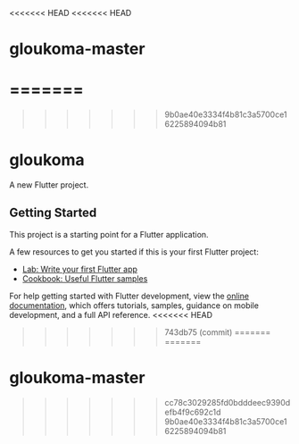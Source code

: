 <<<<<<< HEAD
<<<<<<< HEAD
# gloukoma-master
=======
=======
>>>>>>> 9b0ae40e3334f4b81c3a5700ce16225894094b81
# gloukoma

A new Flutter project.

## Getting Started

This project is a starting point for a Flutter application.

A few resources to get you started if this is your first Flutter project:

- [Lab: Write your first Flutter app](https://docs.flutter.dev/get-started/codelab)
- [Cookbook: Useful Flutter samples](https://docs.flutter.dev/cookbook)

For help getting started with Flutter development, view the
[online documentation](https://docs.flutter.dev/), which offers tutorials,
samples, guidance on mobile development, and a full API reference.
<<<<<<< HEAD
>>>>>>> 743db75 (commit)
=======
=======
# gloukoma-master
>>>>>>> cc78c3029285fd0bdddeec9390defb4f9c692c1d
>>>>>>> 9b0ae40e3334f4b81c3a5700ce16225894094b81
